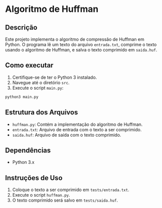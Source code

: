 # Algoritmo de Huffman

## Descrição
Este projeto implementa o algoritmo de compressão de Huffman em Python. O programa lê um texto do arquivo `entrada.txt`, comprime o texto usando o algoritmo de Huffman, e salva o texto comprimido em `saida.huf`.

## Como executar
1. Certifique-se de ter o Python 3 instalado.
2. Navegue até o diretório `src`.
3. Execute o script `main.py`:
```sh
python3 main.py
```

## Estrutura dos Arquivos
- `huffman.py`: Contém a implementação do algoritmo de Huffman.
- `entrada.txt`: Arquivo de entrada com o texto a ser comprimido.
- `saida.huf`: Arquivo de saída com o texto comprimido.

## Dependências
- Python 3.x

## Instruções de Uso
1. Coloque o texto a ser comprimido em `tests/entrada.txt`.
2. Execute o script `huffman.py`.
3. O texto comprimido será salvo em `tests/saida.huf`.
